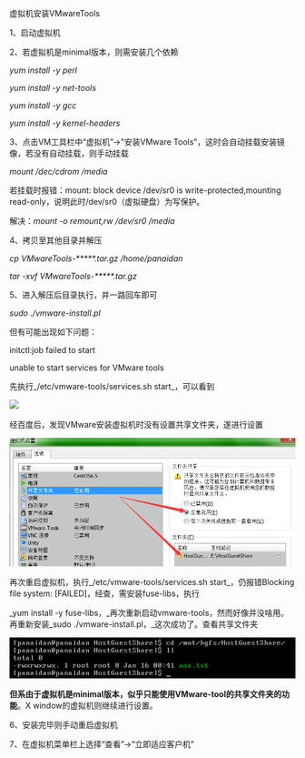 虚拟机安装VMwareTools

1、启动虚拟机

2、若虚拟机是minimal版本，则需安装几个依赖

_yum install -y perl_

_yum install -y net-tools_

_yum install -y gcc_

_yum install -y kernel-headers_

3、点击VM工具栏中“虚拟机”-&gt;"安装VMware Tools"，这时会自动挂载安装镜像，若没有自动挂载，则手动挂载

_mount /dec/cdrom /media_

若挂载时报错：mount: block device /dev/sr0 is write-protected,mounting read-only，说明此时/dev/sr0（虚拟硬盘）为写保护。

解决：_mount -o remount,rw /dev/sr0 /media_

4、拷贝至其他目录并解压

_cp VMwareTools-\*\*\*\*\*.tar.gz /home/panaidan_

_tar -xvf VMwareTools-\*\*\*\*\*.tar.gz_

5、进入解压后目录执行，并一路回车即可

_sudo  ./vmware-install.pl_

但有可能出现如下问题：

initctl:job failed to start

unable to start services for VMware tools

先执行_/etc/vmware-tools/services.sh start_，可以看到

![](file:///C:\Users\Administrator\AppData\Roaming\Tencent\Users\2291385052\QQ\WinTemp\RichOle\9F[1V1Z%QUY%29$YYQF9RT1`T.png)

经百度后，发现VMware安装虚拟机时没有设置共享文件夹，遂进行设置

![](/assets/设置共享文件夹.png)

再次重启虚拟机，执行_/etc/vmware-tools/services.sh start_，仍报错Blocking file system: \[FAILED\]，经查，需安装fuse-libs，执行

_yum install -y fuse-libs，_再次重新启动vmware-tools，然而好像并没啥用。再重新安装_sudo  ./vmware-install.pl，_这次成功了。查看共享文件夹

![](/assets/查看共享文件夹.png)

**但系由于虚拟机是minimal版本，似乎只能使用VMware-tool的共享文件夹的功能**。X window的虚拟机则继续进行设置。

6、安装完毕则手动重启虚拟机

7、在虚拟机菜单栏上选择“查看”-&gt;“立即适应客户机”

